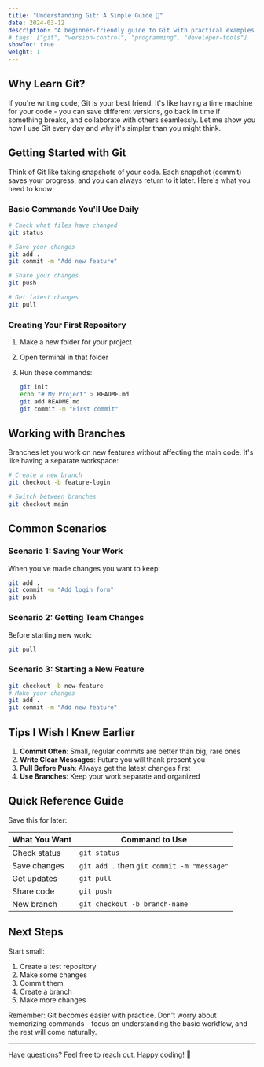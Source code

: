 ```yaml
---
title: "Understanding Git: A Simple Guide 🌱"
date: 2024-03-12
description: "A beginner-friendly guide to Git with practical examples and essential commands"
# tags: ["git", "version-control", "programming", "developer-tools"]
showToc: true
weight: 1
---
```


## Why Learn Git?

If you're writing code, Git is your best friend. It's like having a time machine for your code - you can save different versions, go back in time if something breaks, and collaborate with others seamlessly. Let me show you how I use Git every day and why it's simpler than you might think.

## Getting Started with Git

Think of Git like taking snapshots of your code. Each snapshot (commit) saves your progress, and you can always return to it later. Here's what you need to know:

### Basic Commands You'll Use Daily

```bash
# Check what files have changed
git status

# Save your changes
git add .
git commit -m "Add new feature"

# Share your changes
git push

# Get latest changes
git pull
```

### Creating Your First Repository

1. Make a new folder for your project
2. Open terminal in that folder
3. Run these commands:

   ```bash
   git init
   echo "# My Project" > README.md
   git add README.md
   git commit -m "First commit"
   ```

## Working with Branches

Branches let you work on new features without affecting the main code. It's like having a separate workspace:

```bash
# Create a new branch
git checkout -b feature-login

# Switch between branches
git checkout main
```

## Common Scenarios

### Scenario 1: Saving Your Work

When you've made changes you want to keep:

```bash
git add .
git commit -m "Add login form"
git push
```

### Scenario 2: Getting Team Changes

Before starting new work:

```bash
git pull
```

### Scenario 3: Starting a New Feature

```bash
git checkout -b new-feature
# Make your changes
git add .
git commit -m "Add new feature"
```

## Tips I Wish I Knew Earlier

1. **Commit Often**: Small, regular commits are better than big, rare ones
2. **Write Clear Messages**: Future you will thank present you
3. **Pull Before Push**: Always get the latest changes first
4. **Use Branches**: Keep your work separate and organized

## Quick Reference Guide

Save this for later:

| What You Want | Command to Use |
|--------------|----------------|
| Check status | `git status` |
| Save changes | `git add .` then `git commit -m "message"` |
| Get updates | `git pull` |
| Share code | `git push` |
| New branch | `git checkout -b branch-name` |

## Next Steps

Start small:

1. Create a test repository
2. Make some changes
3. Commit them
4. Create a branch
5. Make more changes

Remember: Git becomes easier with practice. Don't worry about memorizing commands - focus on understanding the basic workflow, and the rest will come naturally.

---

Have questions? Feel free to reach out. Happy coding! 🚀
